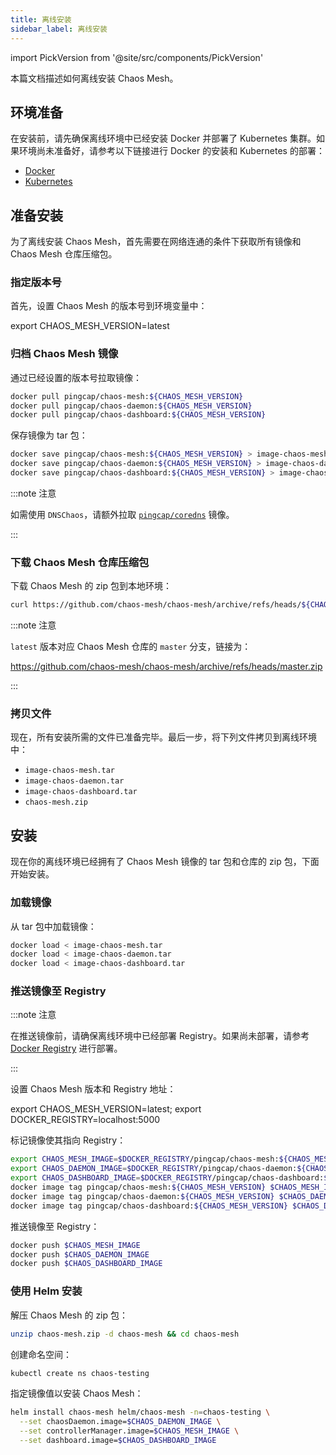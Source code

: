```yaml
---
title: 离线安装
sidebar_label: 离线安装
---
```


import PickVersion from '@site/src/components/PickVersion'

本篇文档描述如何离线安装 Chaos Mesh。

## 环境准备

在安装前，请先确保离线环境中已经安装 Docker 并部署了 Kubernetes 集群。如果环境尚未准备好，请参考以下链接进行 Docker 的安装和 Kubernetes 的部署：

- [Docker](https://www.docker.com/get-started)
- [Kubernetes](https://kubernetes.io/docs/setup/)

## 准备安装

为了离线安装 Chaos Mesh，首先需要在网络连通的条件下获取所有镜像和 Chaos Mesh 仓库压缩包。

### 指定版本号

首先，设置 Chaos Mesh 的版本号到环境变量中：

<PickVersion className="language-bash">
export CHAOS_MESH_VERSION=latest
</PickVersion>

### 归档 Chaos Mesh 镜像

通过已经设置的版本号拉取镜像：

```bash
docker pull pingcap/chaos-mesh:${CHAOS_MESH_VERSION}
docker pull pingcap/chaos-daemon:${CHAOS_MESH_VERSION}
docker pull pingcap/chaos-dashboard:${CHAOS_MESH_VERSION}
```

保存镜像为 tar 包：

```bash
docker save pingcap/chaos-mesh:${CHAOS_MESH_VERSION} > image-chaos-mesh.tar
docker save pingcap/chaos-daemon:${CHAOS_MESH_VERSION} > image-chaos-daemon.tar
docker save pingcap/chaos-dashboard:${CHAOS_MESH_VERSION} > image-chaos-dashboard.tar
```

:::note 注意

如需使用 `DNSChaos`，请额外拉取 [`pingcap/coredns`](https://hub.docker.com/r/pingcap/coredns) 镜像。

:::

### 下载 Chaos Mesh 仓库压缩包

下载 Chaos Mesh 的 zip 包到本地环境：

```bash
curl https://github.com/chaos-mesh/chaos-mesh/archive/refs/heads/${CHAOS_MESH_VERSION}.zip -o chaos-mesh.zip
```

:::note 注意

`latest` 版本对应 Chaos Mesh 仓库的 `master` 分支，链接为：

<https://github.com/chaos-mesh/chaos-mesh/archive/refs/heads/master.zip>

:::

### 拷贝文件

现在，所有安装所需的文件已准备完毕。最后一步，将下列文件拷贝到离线环境中：

- `image-chaos-mesh.tar`
- `image-chaos-daemon.tar`
- `image-chaos-dashboard.tar`
- `chaos-mesh.zip`

## 安装

现在你的离线环境已经拥有了 Chaos Mesh 镜像的 tar 包和仓库的 zip 包，下面开始安装。

### 加载镜像

从 tar 包中加载镜像：

```bash
docker load < image-chaos-mesh.tar
docker load < image-chaos-daemon.tar
docker load < image-chaos-dashboard.tar
```

### 推送镜像至 Registry

:::note 注意

在推送镜像前，请确保离线环境中已经部署 Registry。如果尚未部署，请参考 [Docker Registry](https://docs.docker.com/registry/) 进行部署。

:::

设置 Chaos Mesh 版本和 Registry 地址：

<PickVersion className="language-bash">
export CHAOS_MESH_VERSION=latest;
export DOCKER_REGISTRY=localhost:5000
</PickVersion>

标记镜像使其指向 Registry：

```bash
export CHAOS_MESH_IMAGE=$DOCKER_REGISTRY/pingcap/chaos-mesh:${CHAOS_MESH_VERSION}
export CHAOS_DAEMON_IMAGE=$DOCKER_REGISTRY/pingcap/chaos-daemon:${CHAOS_MESH_VERSION}
export CHAOS_DASHBOARD_IMAGE=$DOCKER_REGISTRY/pingcap/chaos-dashboard:${CHAOS_MESH_VERSION}
docker image tag pingcap/chaos-mesh:${CHAOS_MESH_VERSION} $CHAOS_MESH_IMAGE
docker image tag pingcap/chaos-daemon:${CHAOS_MESH_VERSION} $CHAOS_DAEMON_IMAGE
docker image tag pingcap/chaos-dashboard:${CHAOS_MESH_VERSION} $CHAOS_DASHBOARD_IMAGE
```

推送镜像至 Registry：

```bash
docker push $CHAOS_MESH_IMAGE
docker push $CHAOS_DAEMON_IMAGE
docker push $CHAOS_DASHBOARD_IMAGE
```

### 使用 Helm 安装

解压 Chaos Mesh 的 zip 包：

```bash
unzip chaos-mesh.zip -d chaos-mesh && cd chaos-mesh
```

创建命名空间：

```bash
kubectl create ns chaos-testing
```

指定镜像值以安装 Chaos Mesh：

```bash
helm install chaos-mesh helm/chaos-mesh -n=chaos-testing \
  --set chaosDaemon.image=$CHAOS_DAEMON_IMAGE \
  --set controllerManager.image=$CHAOS_MESH_IMAGE \
  --set dashboard.image=$CHAOS_DASHBOARD_IMAGE
```
